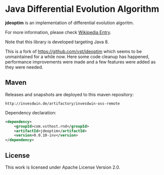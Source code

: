 # Java Differential Evolution Algorithm

**jdeoptim** is an implementation of differential evolution algoritm.

For more information, please check [Wikipedia Entry](http://en.wikipedia.org/wiki/Differential_evolution).

Note that this library is developed targeting Java 8.

This is a fork of https://github.com/vst/jdeoptim which seems to be unmaintained for a while now. Here some code cleanup has happened, 
performance improvements were made and a few features were added as they were needed.

## Maven

Releases and snapshots are deployed to this maven repository:
```
http://invesdwin.de/artifactory/invesdwin-oss-remote
```

Dependency declaration:
```xml
<dependency>
	<groupId>com.vsthost.rnd</groupId>
	<artifactId>jdeoptim</artifactId>
	<version>0.0.10-inv</version>
</dependency>
```

## License

This work is licensed under Apache License Version 2.0.
